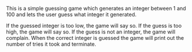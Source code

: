 This is a simple guessing game which generates an integer between 1 and 100 and lets the user guess what integer it generated.

If the guessed integer is too low, the game will say so. 
If the guess is too high, the game will say so. 
If the guess is not an integer, the game will complain.
When the correct integer is guessed the game will print out the number of tries it took and terminate.
